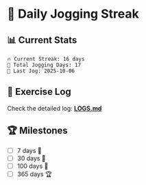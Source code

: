 # 🏃 Daily Jogging Streak

## 📊 Current Stats

```
🔥 Current Streak: 16 days
🏃 Total Jogging Days: 17
📅 Last Jog: 2025-10-06
```

## 📝 Exercise Log

Check the detailed log: **[LOGS.md](logs/LOGS.md)**

## 🏆 Milestones

- [ ] 7 days 🌱
- [ ] 30 days 🌿
- [ ] 100 days 🌳
- [ ] 365 days 🏆